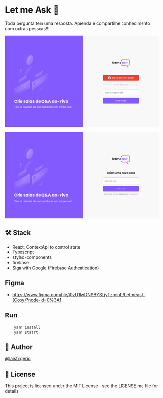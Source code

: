 # Let me Ask 💜

Toda pergunta tem uma resposta. Aprenda e compartilhe conhecimento com outras pessoas!!!

<p align="center">
  <a><img src="./screenshots/home.png" alt="Home Page screenshot - Login with Google"></a>
</p>

<p align="center">
  <a><img src="./screenshots/add-room.png" alt="Add Room Page screenshot - to create a new room"></a>
</p>

## 🛠️ Stack

- React, ContextApi to control state
- Typescript
- styled-components
- firebase
- Sign with Google (Firebase Authentication)

## Figma

- https://www.figma.com/file/i0zU1lwDNSBYSLjyTzmiuD/Letmeask-(Copy)?node-id=0%3A1

## Run

```
    yarn install
    yarn statrt
```

## :woman: Author

[@laisfrigerio](https://github.com/laisfrigerio/)

## 📄 License

This project is licensed under the MIT License - see the LICENSE.md file for details
